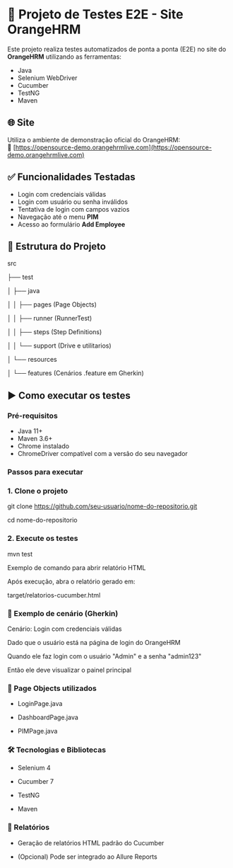 # 🧪 Projeto de Testes E2E - Site OrangeHRM

Este projeto realiza testes automatizados de ponta a ponta (E2E) no site do **OrangeHRM** utilizando as ferramentas:

- Java
- Selenium WebDriver
- Cucumber
- TestNG
- Maven
  

## 🌐 Site 

Utiliza o ambiente de demonstração oficial do OrangeHRM:  
🔗 [https://opensource-demo.orangehrmlive.com](https://opensource-demo.orangehrmlive.com)


## ✅ Funcionalidades Testadas

- Login com credenciais válidas
- Login com usuário ou senha inválidos
- Tentativa de login com campos vazios
- Navegação até o menu **PIM**
- Acesso ao formulário **Add Employee**
  

## 🧱 Estrutura do Projeto

src

├── test

│ ├── java

│ │ ├── pages (Page Objects)

│ │ ├── runner (RunnerTest)

│ │ ├── steps (Step Definitions)

│ │ └── support (Drive e utilitarios)

│ └── resources

│ └── features (Cenários .feature em Gherkin)


## ▶️ Como executar os testes

### Pré-requisitos

- Java 11+
- Maven 3.6+
- Chrome instalado
- ChromeDriver compatível com a versão do seu navegador

### Passos para executar

### 1. Clone o projeto

git clone https://github.com/seu-usuario/nome-do-repositorio.git

cd nome-do-repositorio

### 2. Execute os testes

mvn test

Exemplo de comando para abrir relatório HTML

Após execução, abra o relatório gerado em:

target/relatorios-cucumber.html


### 🧪 Exemplo de cenário (Gherkin)

Cenário: Login com credenciais válidas

  Dado que o usuário está na página de login do OrangeHRM
  
  Quando ele faz login com o usuário "Admin" e a senha "admin123"
  
  Então ele deve visualizar o painel principal
  

### 📸 Page Objects utilizados

* LoginPage.java

* DashboardPage.java

* PIMPage.java


### 🛠️ Tecnologias e Bibliotecas

* Selenium 4

* Cucumber 7

* TestNG

* Maven


### 📂 Relatórios

* Geração de relatórios HTML padrão do Cucumber

* (Opcional) Pode ser integrado ao Allure Reports


